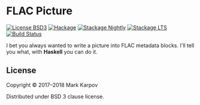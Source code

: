 # FLAC Picture

[![License BSD3](https://img.shields.io/badge/license-BSD3-brightgreen.svg)](http://opensource.org/licenses/BSD-3-Clause)
[![Hackage](https://img.shields.io/hackage/v/flac-picture.svg?style=flat)](https://hackage.haskell.org/package/flac-picture)
[![Stackage Nightly](http://stackage.org/package/flac-picture/badge/nightly)](http://stackage.org/nightly/package/flac-picture)
[![Stackage LTS](http://stackage.org/package/flac-picture/badge/lts)](http://stackage.org/lts/package/flac-picture)
[![Build Status](https://travis-ci.org/mrkkrp/flac-picture.svg?branch=master)](https://travis-ci.org/mrkkrp/flac-picture)

I bet you always wanted to write a picture into FLAC metadata blocks. I'll
tell you what, with **Haskell** you can do it.

## License

Copyright © 2017–2018 Mark Karpov

Distributed under BSD 3 clause license.
